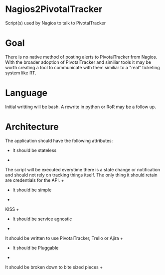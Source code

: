 # Nagios2PivotalTracker
Script(s) used by Nagios to talk to PivotalTracker

# Goal
There is no native method of posting alerts to PivotalTracker from Nagios. With the broader adoption of PivotalTracker and similiar tools it may be worth creating a tool to communicate with them similiar to a "real" ticketing system like RT.

# Language
Initial writting will be bash. A rewrite in python or RoR may be a follow up.

# Architecture
The application should have the following attributes:

* It should be stateless
+
The script will be executed everytime there is a state change or notification and should not rely on tracking things itself. The only thing it should retain are credentials for the API.
+
* It should be simple
+
KISS
+
* It should be service agnostic
+
It should be written to use PivotalTracker, Trello or Ajira
+
* It should be Pluggable
+
It should be broken down to bite sized pieces
+

